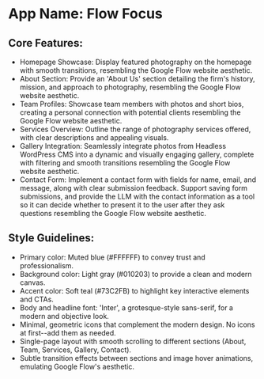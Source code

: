 # **App Name**: Flow Focus

## Core Features:

- Homepage Showcase: Display featured photography on the homepage with smooth transitions, resembling the Google Flow website aesthetic.
- About Section: Provide an 'About Us' section detailing the firm's history, mission, and approach to photography, resembling the Google Flow website aesthetic.
- Team Profiles: Showcase team members with photos and short bios, creating a personal connection with potential clients resembling the Google Flow website aesthetic.
- Services Overview: Outline the range of photography services offered, with clear descriptions and appealing visuals.
- Gallery Integration: Seamlessly integrate photos from Headless WordPress CMS into a dynamic and visually engaging gallery, complete with filtering and smooth transitions resembling the Google Flow website aesthetic.
- Contact Form: Implement a contact form with fields for name, email, and message, along with clear submission feedback. Support saving form submissions, and provide the LLM with the contact information as a tool so it can decide whether to present it to the user after they ask questions resembling the Google Flow website aesthetic.

## Style Guidelines:

- Primary color: Muted blue (#FFFFFF) to convey trust and professionalism.
- Background color: Light gray (#010203) to provide a clean and modern canvas.
- Accent color: Soft teal (#73C2FB) to highlight key interactive elements and CTAs.
- Body and headline font: 'Inter', a grotesque-style sans-serif, for a modern and objective look.
- Minimal, geometric icons that complement the modern design. No icons at first--add them as needed.
- Single-page layout with smooth scrolling to different sections (About, Team, Services, Gallery, Contact).
- Subtle transition effects between sections and image hover animations, emulating Google Flow's aesthetic.